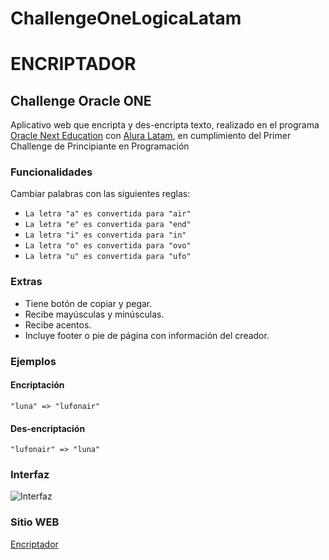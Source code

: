 # ChallengeOneLogicaLatam

# ENCRIPTADOR
## Challenge Oracle ONE
Aplicativo web que encripta y des-encripta texto, realizado en el programa [Oracle Next Education](https://www.oracle.com/co/education/oracle-next-education/ "Oracle Next Education") con [Alura Latam](https://www.aluracursos.com/ "Alura Latam"),  en cumplimiento del Primer Challenge de Principiante en Programación

### Funcionalidades
Cambiar palabras con las siguientes reglas:

- `La letra "a" es convertida para "air"`
- `La letra "e" es convertida para "end"`
- `La letra "i" es convertida para "in"`
- `La letra "o" es convertida para "ovo"`
- `La letra "u" es convertida para "ufo"`

### Extras
- Tiene botón de copiar y pegar.
- Recibe mayúsculas y minúsculas.
- Recibe acentos.
- Incluye footer o pie de página con información del creador.

### Ejemplos
#### Encriptación
`"luna" => "lufonair"`
#### Des-encriptación
`"lufonair" => "luna"`

### Interfaz
![Interfaz](https://i.imgur.com/bgyPyMj.png "Interfaz")

### Sitio WEB
[Encriptador](https://ingmarcela27.github.io/-ChallengeOneLogicaLatam/)
